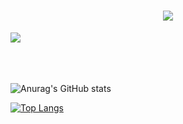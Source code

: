<h1 align="center">
<img src="https://readme-typing-svg.herokuapp.com/?font=Righteous&size=35&color=640787&center=true&vCenter=true&width=650&height=70&duration=4000&lines=Entusiasta+em+computação+e+ciência...;+Técnico+em+informática+para+internet..." />
</h1>
<img src="https://user-images.githubusercontent.com/73097560/115834477-dbab4500-a447-11eb-908a-139a6edaec5c.gif"><br><br><br><br>


![Anurag's GitHub stats](https://github-readme-stats.vercel.app/api?username=Matheus0s0souza&hide=prs,issues,contribs&show_icons=true&theme=midnight-purple)

[![Top Langs](https://github-readme-stats.vercel.app/api/top-langs/?username=anuraghazra&layout=compact)](https://github.com/anuraghazra/github-readme-stats)



